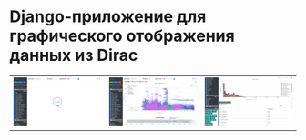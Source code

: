# Django-приложение для графического отображения данных из Dirac
<table>
  <tr>
    <td>
      <img src="/screenshots/1.png" />
    </td>
    <td>
      <img src="/screenshots/2.png" />
    </td>
    <td>
      <img src="/screenshots/3.png" />
    </td>
  </tr>
</table>
